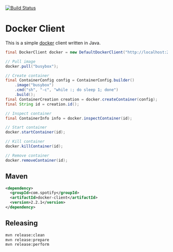 [![Build Status](https://travis-ci.org/spotify/docker-client.svg)](https://travis-ci.org/spotify/docker-client)

Docker Client
=============

This is a simple [docker](https://github.com/dotcloud/docker) client written in Java.

```java
final DockerClient docker = new DefaultDockerClient("http://localhost:2375");

// Pull image
docker.pull("busybox");

// Create container
final ContainerConfig config = ContainerConfig.builder()
    .image("busybox")
    .cmd("sh", "-c", "while :; do sleep 1; done")
    .build();
final ContainerCreation creation = docker.createContainer(config);
final String id = creation.id();

// Inspect container
final ContainerInfo info = docker.inspectContainer(id);

// Start container
docker.startContainer(id);

// Kill container
docker.killContainer(id);

// Remove container
docker.removeContainer(id);
```

Maven
-----

```xml
<dependency>
  <groupId>com.spotify</groupId>
  <artifactId>docker-client</artifactId>
  <version>2.2.1</version>
</dependency>
```


Releasing
---------

```sh
mvn release:clean
mvn release:prepare
mvn release:perform
```
